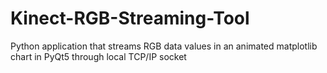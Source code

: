 # Kinect-RGB-Streaming-Tool
Python application that streams RGB data values in an animated matplotlib chart in PyQt5 through local TCP/IP socket
